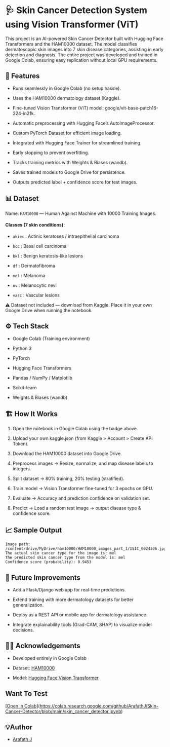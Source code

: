 # 🩺 Skin Cancer Detection System using Vision Transformer (ViT)


This project is an AI-powered Skin Cancer Detector built with Hugging Face Transformers and the HAM10000 dataset.
The model classifies dermatoscopic skin images into 7 skin disease categories, assisting in early detection and diagnosis.
The entire project was developed and trained in Google Colab, ensuring easy replication without local GPU requirements.



## 🚀 Features
- Runs seamlessly in Google Colab (no setup hassle).

- Uses the HAM10000 dermatology dataset (Kaggle).

- Fine-tuned Vision Transformer (ViT) model: google/vit-base-patch16-224-in21k.

- Automatic preprocessing with Hugging Face’s AutoImageProcessor.

- Custom PyTorch Dataset for efficient image loading.

- Integrated with Hugging Face Trainer for streamlined training.

- Early stopping to prevent overfitting.

- Tracks training metrics with Weights & Biases (wandb).

- Saves trained models to Google Drive for persistence.

- Outputs predicted label + confidence score for test images.


## 📊 Dataset

Name: ```HAM10000``` — Human Against Machine with 10000 Training Images.

#### Classes (7 skin conditions):

- ```akiec``` : Actinic keratoses / intraepithelial carcinoma

- ```bcc``` : Basal cell carcinoma

- ```bkl``` : Benign keratosis-like lesions

- ```df``` : Dermatofibroma

- ```mel``` : Melanoma

- ```nv``` : Melanocytic nevi

- ```vasc``` : Vascular lesions

⚠️ Dataset not included — download from Kaggle.
 Place it in your own Google Drive when running the notebook.
## ⚙️ Tech Stack

- Google Colab (Training environment)

- Python 3

- PyTorch

- Hugging Face Transformers

- Pandas / NumPy / Matplotlib

- Scikit-learn

- Weights & Biases (wandb)



## 🏗️ How It Works

1. Open the notebook in Google Colab using the badge above.

2. Upload your own kaggle.json (from Kaggle > Account > Create API Token).

3. Download the HAM10000 dataset into Google Drive.

4. Preprocess images → Resize, normalize, and map disease labels to integers.

5. Split dataset → 80% training, 20% testing (stratified).

6. Train model → Vision Transformer fine-tuned for 3 epochs on GPU.

7. Evaluate → Accuracy and prediction confidence on validation set.

8. Predict → Load a random test image → output disease type & confidence score.


## 📈 Sample Output

```
Image path: /content/drive/MyDrive/ham10000/HAM10000_images_part_1/ISIC_0024306.jpg
The actual skin cancer type for the image is: mel
The predicted skin cancer type from the model is: mel
Confidence score (probability): 0.9453
```


## 🔮 Future Improvements
- Add a Flask/Django web app for real-time predictions.

- Extend training with more dermatology datasets for better generalization.

- Deploy as a REST API or mobile app for dermatology assistance.

- Integrate explainability tools (Grad-CAM, SHAP) to visualize model decisions.


## 🧏‍♀️ Acknowledgements

 - Developed entirely in Google Colab

 - Dataset: [HAM10000](https://www.kaggle.com/kmader/skin-cancer-mnist-ham10000)
 - Model: [Hugging Face Vision Transformer](https://huggingface.co/google/vit-base-patch16-224-in21k)

## Want To Test

[[Open in Colab](https://colab.research.google.com/assets/colab-badge.svg)](https://colab.research.google.com/github/ArafathJ/Skin-Cancer-Detector/blob/main/skin_cancer_detector.ipynb)


## 💡Author

-  [Arafath J](https://github.com/ArafathJ)

